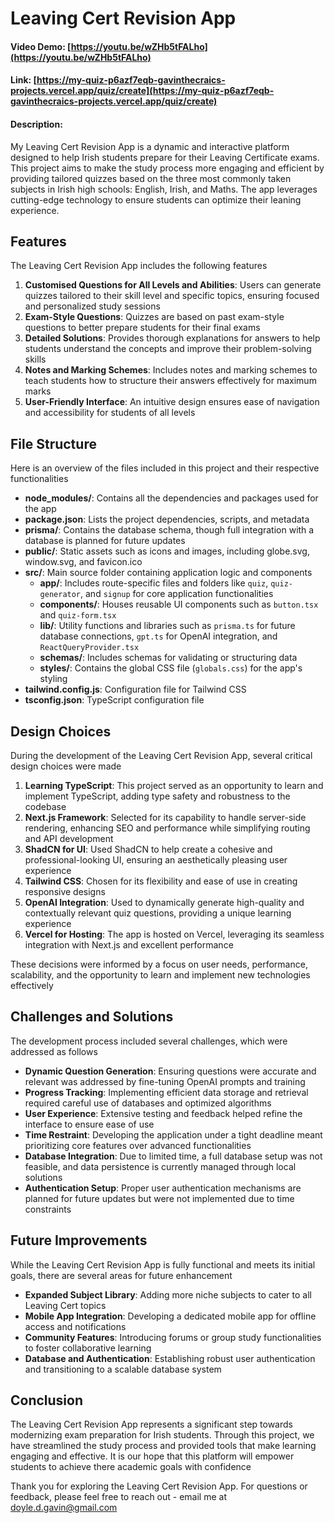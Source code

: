 # Leaving Cert Revision App

#### Video Demo: [https://youtu.be/wZHb5tFALho](https://youtu.be/wZHb5tFALho)

#### Link: [https://my-quiz-p6azf7eqb-gavinthecraics-projects.vercel.app/quiz/create](https://my-quiz-p6azf7eqb-gavinthecraics-projects.vercel.app/quiz/create)




#### Description:

My Leaving Cert Revision App is a dynamic and interactive platform designed to help Irish students prepare for their Leaving Certificate exams. This project aims to make the study process more engaging and efficient by providing tailored quizzes based on the three most commonly taken subjects in Irish high schools: English, Irish, and Maths. The app leverages cutting-edge technology to ensure students can optimize their leaning experience.

## Features

The Leaving Cert Revision App includes the following features

1. **Customised Questions for All Levels and Abilities**: Users can generate quizzes tailored to their skill level and specific topics, ensuring focused and personalized study sessions
2. **Exam-Style Questions**: Quizzes are based on past exam-style questions to better prepare students for their final exams
3. **Detailed Solutions**: Provides thorough explanations for answers to help students understand the concepts and improve their problem-solving skills
4. **Notes and Marking Schemes**: Includes notes and marking schemes to teach students how to structure their answers effectively for maximum marks
5. **User-Friendly Interface**: An intuitive design ensures ease of navigation and accessibility for students of all levels

## File Structure

Here is an overview of the files included in this project and their respective functionalities

- **node\_modules/**: Contains all the dependencies and packages used for the app
- **package.json**: Lists the project dependencies, scripts, and metadata
- **prisma/**: Contains the database schema, though full integration with a database is planned for future updates
- **public/**: Static assets such as icons and images, including globe.svg, window\.svg, and favicon.ico
- **src/**: Main source folder containing application logic and components
  - **app/**: Includes route-specific files and folders like `quiz`, `quiz-generator`, and `signup` for core application functionalities
  - **components/**: Houses reusable UI components such as `button.tsx` and `quiz-form.tsx`
  - **lib/**: Utility functions and libraries such as `prisma.ts` for future database connections, `gpt.ts` for OpenAI integration, and `ReactQueryProvider.tsx`
  - **schemas/**: Includes schemas for validating or structuring data
  - **styles/**: Contains the global CSS file (`globals.css`) for the app's styling
- **tailwind.config.js**: Configuration file for Tailwind CSS
- **tsconfig.json**: TypeScript configuration file

## Design Choices

During the development of the Leaving Cert Revision App, several critical design choices were made

1. **Learning TypeScript**: This project served as an opportunity to learn and implement TypeScript, adding type safety and robustness to the codebase
2. **Next.js Framework**: Selected for its capability to handle server-side rendering, enhancing SEO and performance while simplifying routing and API development
3. **ShadCN for UI**: Used ShadCN to help create a cohesive and professional-looking UI, ensuring an aesthetically pleasing user experience
4. **Tailwind CSS**: Chosen for its flexibility and ease of use in creating responsive designs
5. **OpenAI Integration**: Used to dynamically generate high-quality and contextually relevant quiz questions, providing a unique learning experience
6. **Vercel for Hosting**: The app is hosted on Vercel, leveraging its seamless integration with Next.js and excellent performance

These decisions were informed by a focus on user needs, performance, scalability, and the opportunity to learn and implement new technologies effectively

## Challenges and Solutions

The development process included several challenges, which were addressed as follows

- **Dynamic Question Generation**: Ensuring questions were accurate and relevant was addressed by fine-tuning OpenAI prompts and training
- **Progress Tracking**: Implementing efficient data storage and retrieval required careful use of databases and optimized algorithms
- **User Experience**: Extensive testing and feedback helped refine the interface to ensure ease of use
- **Time Restraint**: Developing the application under a tight deadline meant prioritizing core features over advanced functionalities
- **Database Integration**: Due to limited time, a full database setup was not feasible, and data persistence is currently managed through local solutions
- **Authentication Setup**: Proper user authentication mechanisms are planned for future updates but were not implemented due to time constraints

## Future Improvements

While the Leaving Cert Revision App is fully functional and meets its initial goals, there are several areas for future enhancement

- **Expanded Subject Library**: Adding more niche subjects to cater to all Leaving Cert topics
- **Mobile App Integration**: Developing a dedicated mobile app for offline access and notifications
- **Community Features**: Introducing forums or group study functionalities to foster collaborative learning
- **Database and Authentication**: Establishing robust user authentication and transitioning to a scalable database system

## Conclusion

The Leaving Cert Revision App represents a significant step towards modernizing exam preparation for Irish students. Through this project, we have streamlined the study process and provided tools that make learning engaging and effective. It is our hope that this platform will empower students to achieve there academic goals with confidence

Thank you for exploring the Leaving Cert Revision App. For questions or feedback, please feel free to reach out - email me at [doyle.d.gavin@gmail.com](mailto\:doyle.d.gavin@gmail.com)
